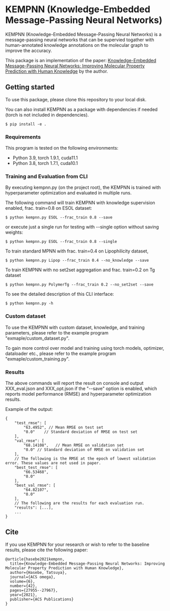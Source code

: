 # KEMPNN (Knowledge-Embedded Message-Passing Neural Networks)

KEMPNN (Knowledge-Embedded Message-Passing Neural Networks) is a message-passing neural networks that
can be supervied togather with human-annotated knowledge annotations on the molecular graph to improve the accuracy.

This package is an implementation of the paper: [Knowledge-Embedded Message-Passing Neural Networks: Improving Molecular Property Prediction with Human Knowledge](https://doi.org/10.1021/acsomega.1c03839) by the author.


## Getting started

To use this package, please clone this repository to your local disk.

You can also install KEMPNN as a package with dependencies if needed (torch is not included in dependencies).

    $ pip install -e .

### Requirements
This program is tested on the following environments:

* Python 3.9, torch 1.9.1, cuda11.1
* Python 3.8, torch 1.7.1, cuda10.1

### Training and Evaluation from CLI

By executing kempnn.py (on the project root), the KEMPNN is trained with hyperparameter optimization and evaluated in multiple runs.

The following command will train KEMPNN with knowledge supervision enabled, frac. train=0.8 on ESOL dataset:

    $ python kempnn.py ESOL --frac_train 0.8 --save

or execute just a single run for testing with --single option without saving weights:

    $ python kempnn.py ESOL --frac_train 0.8 --single

To train standard MPNN with frac. train=0.4 on Lipophilicity dataset,

    $ python kempnn.py Lipop --frac_train 0.4 --no_knowledge --save

To train KEMPNN with no set2set aggregation and frac. train=0.2 on Tg dataset

    $ python kempnn.py PolymerTg --frac_train 0.2 --no_set2set --save

To see the detailed description of this CLI interface:

    $ python kempnn.py -h


### Custom dataset

To use the KEMPNN with custom dataset, knowledge, and training parameters, please refer to the example program "exmaple/custom_dataset.py".

To gain more control over model and training using torch models, optimizer, dataloader etc., please refer to the example program "exmaple/custom_training.py".


### Results

The above commands will report the result on console and
output XXX_eval.json and XXX_opt.json if the "--save" option is enabled,
which reports model performance (RMSE) and hyperparameter optimization results.

Example of the output:

    {
        "test_rmse": [
            "63.4952", // Mean RMSE on test set
            "0.0"    // Standard deviation of RMSE on test set
        ],
        "val_rmse": [
            "68.14108",   // Mean RMSE on validation set
            "0.0" // Standard deviation of RMSE on validation set
        ],
        // The following is the RMSE at the epoch of lowest validation error. These values are not used in paper.
        "best_test_rmse": [
            "66.53468",
            "0.0"
        ],
        "best_val_rmse": [
            "64.82107",
            "0.0"
        ],
        // The following are the results for each evaluation run.
        "results": [...],
        ...
    }


## Cite

If you use KEMPNN for your research or wish to refer to the baseline results, please cite the following paper:

    @article{hasebe2021kempnn,
      title={Knowledge-Embedded Message-Passing Neural Networks: Improving Molecular Property Prediction with Human Knowledge},
      author={Hasebe, Tatsuya},
      journal={ACS omega},
      volume={6},
      number={42},
      pages={27955--27967},
      year={2021},
      publisher={ACS Publications}
    }
